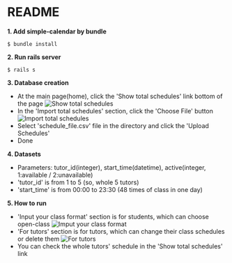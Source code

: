 # README

**1. Add simple-calendar by bundle**

```
$ bundle install
```

**2. Run rails server**

```
$ rails s
```

**3. Database creation**

- At the main page(home), click the 'Show total schedules' link bottom of the page
  ![Show total schedules](https://user-images.githubusercontent.com/87465029/156634924-9e08bec8-984a-4726-9099-edb2af8fd581.png)
- In the 'Import total schedules' section, click the 'Choose File' button
  ![Import total schedules](https://user-images.githubusercontent.com/87465029/156635088-837d48f7-9d9b-4115-b507-fcd0bf1ce11e.png)
- Select 'schedule_file.csv' file in the directory and click the 'Upload Schedules'
- Done

**4. Datasets**

- Parameters: tutor_id(integer), start_time(datetime), active(integer, 1:available / 2:unavailable)
- 'tutor_id' is from 1 to 5 (so, whole 5 tutors)
- 'start_time' is from 00:00 to 23:30 (48 times of class in one day)

**5. How to run**

- 'Input your class format' section is for students, which can choose open-class
  ![Imput your class format](https://user-images.githubusercontent.com/87465029/156635195-06c4cb91-c7f8-4c6d-9410-b8c9a7cf2359.png)
- 'For tutors' section is for tutors, which can change their class schedules or delete them
  ![For tutors](https://user-images.githubusercontent.com/87465029/156635281-2951306e-1fe5-4c3e-9e91-83428e6e75c8.png)
- You can check the whole tutors' schedule in the 'Show total schedules' link
